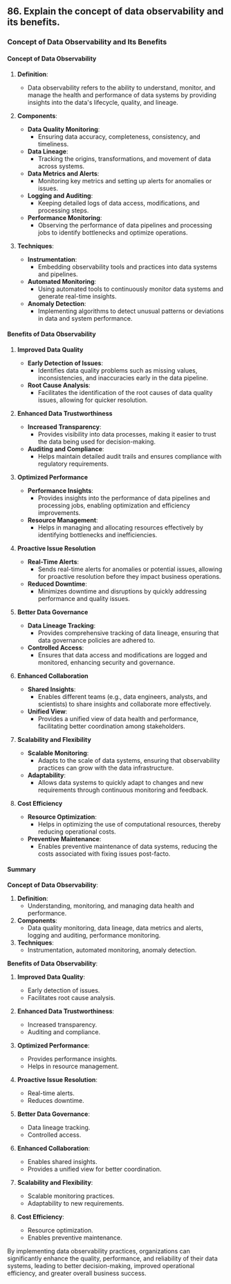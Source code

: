 ## 86. Explain the concept of data observability and its benefits.


### Concept of Data Observability and Its Benefits

#### Concept of Data Observability

1. **Definition**:
   - Data observability refers to the ability to understand, monitor, and manage the health and performance of data systems by providing insights into the data's lifecycle, quality, and lineage.

2. **Components**:
   - **Data Quality Monitoring**:
     - Ensuring data accuracy, completeness, consistency, and timeliness.
   - **Data Lineage**:
     - Tracking the origins, transformations, and movement of data across systems.
   - **Data Metrics and Alerts**:
     - Monitoring key metrics and setting up alerts for anomalies or issues.
   - **Logging and Auditing**:
     - Keeping detailed logs of data access, modifications, and processing steps.
   - **Performance Monitoring**:
     - Observing the performance of data pipelines and processing jobs to identify bottlenecks and optimize operations.

3. **Techniques**:
   - **Instrumentation**:
     - Embedding observability tools and practices into data systems and pipelines.
   - **Automated Monitoring**:
     - Using automated tools to continuously monitor data systems and generate real-time insights.
   - **Anomaly Detection**:
     - Implementing algorithms to detect unusual patterns or deviations in data and system performance.

#### Benefits of Data Observability

1. **Improved Data Quality**
   - **Early Detection of Issues**:
     - Identifies data quality problems such as missing values, inconsistencies, and inaccuracies early in the data pipeline.
   - **Root Cause Analysis**:
     - Facilitates the identification of the root causes of data quality issues, allowing for quicker resolution.

2. **Enhanced Data Trustworthiness**
   - **Increased Transparency**:
     - Provides visibility into data processes, making it easier to trust the data being used for decision-making.
   - **Auditing and Compliance**:
     - Helps maintain detailed audit trails and ensures compliance with regulatory requirements.

3. **Optimized Performance**
   - **Performance Insights**:
     - Provides insights into the performance of data pipelines and processing jobs, enabling optimization and efficiency improvements.
   - **Resource Management**:
     - Helps in managing and allocating resources effectively by identifying bottlenecks and inefficiencies.

4. **Proactive Issue Resolution**
   - **Real-Time Alerts**:
     - Sends real-time alerts for anomalies or potential issues, allowing for proactive resolution before they impact business operations.
   - **Reduced Downtime**:
     - Minimizes downtime and disruptions by quickly addressing performance and quality issues.

5. **Better Data Governance**
   - **Data Lineage Tracking**:
     - Provides comprehensive tracking of data lineage, ensuring that data governance policies are adhered to.
   - **Controlled Access**:
     - Ensures that data access and modifications are logged and monitored, enhancing security and governance.

6. **Enhanced Collaboration**
   - **Shared Insights**:
     - Enables different teams (e.g., data engineers, analysts, and scientists) to share insights and collaborate more effectively.
   - **Unified View**:
     - Provides a unified view of data health and performance, facilitating better coordination among stakeholders.

7. **Scalability and Flexibility**
   - **Scalable Monitoring**:
     - Adapts to the scale of data systems, ensuring that observability practices can grow with the data infrastructure.
   - **Adaptability**:
     - Allows data systems to quickly adapt to changes and new requirements through continuous monitoring and feedback.

8. **Cost Efficiency**
   - **Resource Optimization**:
     - Helps in optimizing the use of computational resources, thereby reducing operational costs.
   - **Preventive Maintenance**:
     - Enables preventive maintenance of data systems, reducing the costs associated with fixing issues post-facto.

#### Summary

**Concept of Data Observability**:
1. **Definition**:
   - Understanding, monitoring, and managing data health and performance.
2. **Components**:
   - Data quality monitoring, data lineage, data metrics and alerts, logging and auditing, performance monitoring.
3. **Techniques**:
   - Instrumentation, automated monitoring, anomaly detection.

**Benefits of Data Observability**:

1. **Improved Data Quality**:
   - Early detection of issues.
   - Facilitates root cause analysis.

2. **Enhanced Data Trustworthiness**:
   - Increased transparency.
   - Auditing and compliance.

3. **Optimized Performance**:
   - Provides performance insights.
   - Helps in resource management.

4. **Proactive Issue Resolution**:
   - Real-time alerts.
   - Reduces downtime.

5. **Better Data Governance**:
   - Data lineage tracking.
   - Controlled access.

6. **Enhanced Collaboration**:
   - Enables shared insights.
   - Provides a unified view for better coordination.

7. **Scalability and Flexibility**:
   - Scalable monitoring practices.
   - Adaptability to new requirements.

8. **Cost Efficiency**:
   - Resource optimization.
   - Enables preventive maintenance.

By implementing data observability practices, organizations can significantly enhance the quality, performance, and reliability of their data systems, leading to better decision-making, improved operational efficiency, and greater overall business success.